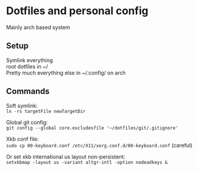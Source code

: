 # Dotfiles and personal config
Mainly arch based system

## Setup
Symlink everything  
root dotfiles in ~/    
Pretty much everything else in ~/.config/ on arch   

## Commands
Soft symlink:   
`ln -rs targetFile newTargetDir`

Global git config:  
`git config --global core.excludesfile '~/dotfiles/git/.gitignore'`

Xkb conf file:   
`sudo cp 00-keyboard.conf /etc/X11/xorg.conf.d/00-keyboard.conf` (careful)

Or set xkb international us layout non-persistent:  
`setxkbmap -layout us -variant altgr-intl -option nodeadkeys &`
